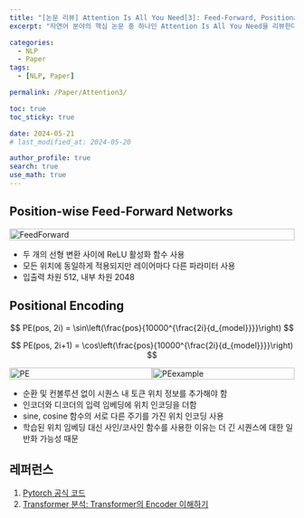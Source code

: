 ```yaml
---
title: "[논문 리뷰] Attention Is All You Need[3]: Feed-Forward, Positional Encoding"
excerpt: "자연어 분야의 핵심 논문 중 하나인 Attention Is All You Need을 리뷰한다. 어텐션 알고리즘과 모델 아키택처를 그림과 코드를 통해 이해하고, 병렬성 관점에서 살펴본다." # 주요 내용

categories:
  - NLP
  - Paper
tags:
  - [NLP, Paper]

permalink: /Paper/Attention3/

toc: true
toc_sticky: true

date: 2024-05-21
# last_modified_at: 2024-05-20

author_profile: true
search: true
use_math: true
---
```


## Position-wise Feed-Forward Networks

<div style="display: flex; justify-content: space-around;">
    <img src="{{site.url}}/assets/images/posts_img/2024-05-21-1/FeedForward.png" alt="FeedForward" style="width: 100%;"/>
</div>

- 두 개의 선형 변환 사이에 ReLU 활성화 함수 사용
- 모든 위치에 동일하게 적용되지만 레이어마다 다른 파라미터 사용
- 입출력 차원 512, 내부 차원 2048

## Positional Encoding
<div align="center">
$$ 
PE(pos, 2i) = \sin\left(\frac{pos}{10000^{\frac{2i}{d_{model}}}}\right)
$$

$$ 
PE(pos, 2i+1) = \cos\left(\frac{pos}{10000^{\frac{2i}{d_{model}}}}\right) $$
</div>

<div style="display: flex; justify-content: space-around;">
    <img src="{{site.url}}/assets/images/posts_img/2024-05-21-1/PE.png" alt="PE" style="width: 100%;"/>
    <img src="{{site.url}}/assets/images/posts_img/2024-05-21-1/PEexample.png" alt="PEexample" style="width: 100%;"/>
</div>

- 순환 및 컨볼루션 없이 시퀀스 내 토큰 위치 정보를 추가해야 함
- 인코더와 디코더의 입력 임베딩에 위치 인코딩을 더함
- sine, cosine 함수의 서로 다른 주기를 가진 위치 인코딩 사용
- 학습된 위치 임베딩 대신 사인/코사인 함수를 사용한 이유는 더 긴 시퀀스에 대한 일반화 가능성 때문

## 레퍼런스

1. [Pytorch 공식 코드](https://pytorch.org/docs/stable/_modules/torch/nn/modules/transformer.html#Transformer) 
2. [Transformer 분석: Transformer의 Encoder 이해하기](https://moon-walker.medium.com/transformer-%EB%B6%84%EC%84%9D-2-transformer%EC%9D%98-encoder-%EC%9D%B4%ED%95%B4%ED%95%98%EA%B8%B0-1edecc2ad5d4)